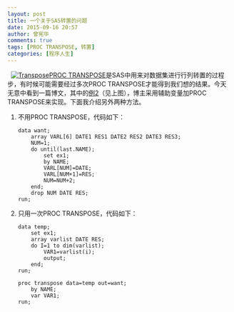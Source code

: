 ```yaml
---
layout: post
title: 一个关于SAS转置的问题
date: 2015-09-16 20:57
author: 曾宪华
comments: true
tags: [PROC TRANSPOSE, 转置]
categories: [程序人生]
---
```

<p>  <a href="http://www.xianhuazeng.com/cn/images/2015/09/Transpose.jpg"><img class="aligncenter size-full" src="http://www.xianhuazeng.com/cn/images/2015/09/Transpose.jpg" alt="Transpose" /></a><span style="text-decoration: none;"><a href="https://support.sas.com/documentation/cdl/en/proc/61895/HTML/default/viewer.htm#a000063663.htm" target="_blank">PROC TRANSPOSE</a></span>是SAS中用来对数据集进行行列转置的过程步，有时候可能需要经过多次PROC TRANSPOSE才能得到我们想的结果。今天无意中看到一篇博文，其中的<span style="text-decoration: none;"><a href="http://saslist.net/archives/255" target="_blank">例2</a></span>（见上图），博主采用辅助变量加PROC TRANSPOSE来实现。下面我介绍另外两种方法。</p>
<ol>
	<li>不用PROC TRANSPOSE，代码如下：

<pre><code>data want;
    array VARL[6] DATE1 RES1 DATE2 RES2 DATE3 RES3;
    NUM=1;
    do until(last.NAME);
        set ex1;
        by NAME;
        VARL[NUM]=DATE;
        VARL[NUM+1]=RES;
        NUM=NUM+2;
    end;
    drop NUM DATE RES;
run;</code></pre>
</li>
	<li>只用一次PROC TRANSPOSE，代码如下：

<pre><code>data temp;
    set ex1;
    array varlist DATE RES;
    do I=1 to dim(varlist);
        VAR1=varlist(i);
        output;
    end;
run;

proc transpose data=temp out=want;
    by NAME;
    var VAR1;
run;
</code></pre>
</li>
</ol>
